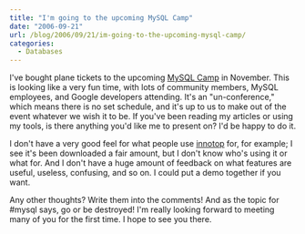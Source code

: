 ```yaml
---
title: "I'm going to the upcoming MySQL Camp"
date: "2006-09-21"
url: /blog/2006/09/21/im-going-to-the-upcoming-mysql-camp/
categories:
  - Databases
---
```

I've bought plane tickets to the upcoming [MySQL Camp](http://mysqlcamp.org/) in November. This is looking like a very fun time, with lots of community members, MySQL employees, and Google developers attending. It's an "un-conference," which means there is no set schedule, and it's up to us to make out of the event whatever we wish it to be. If you've been reading my articles or using my tools, is there anything you'd like me to present on? I'd be happy to do it.

I don't have a very good feel for what people use [innotop](/blog/2006/07/02/innotop-mysql-innodb-monitor/) for, for example; I see it's been downloaded a fair amount, but I don't know who's using it or what for. And I don't have a huge amount of feedback on what features are useful, useless, confusing, and so on. I could put a demo together if you want.

Any other thoughts? Write them into the comments! And as the topic for #mysql says, go or be destroyed! I'm really looking forward to meeting many of you for the first time. I hope to see you there.



